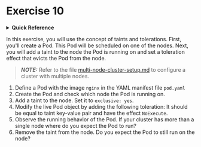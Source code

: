 # Exercise 10

<details>
<summary><b>Quick Reference</b></summary>
<p>

* Namespace: `default`<br>
* Documentation: [Taints and Tolerations](https://kubernetes.io/docs/concepts/scheduling-eviction/taint-and-toleration/)

</p>
</details>

In this exercise, you will use the concept of taints and tolerations. First, you'll create a Pod. This Pod will be scheduled on one of the nodes. Next, you will add a taint to the node the Pod is running on and set a toleration effect that evicts the Pod from the node.

> **_NOTE:_** Refer to the file [multi-node-cluster-setup.md](../common/multi-node-cluster-setup.md) to configure a cluster with multiple nodes.

1. Define a Pod with the image `nginx` in the YAML manifest file `pod.yaml`
2. Create the Pod and check which node the Pod is running on.
3. Add a taint to the node. Set it to `exclusive: yes`.
4. Modify the live Pod object by adding the following toleration: It should be equal to taint key-value pair and have the effect `NoExecute`.
5. Observe the running behavior of the Pod. If your cluster has more than a single node where do you expect the Pod to run?
6. Remove the taint from the node. Do you expect the Pod to still run on the node?